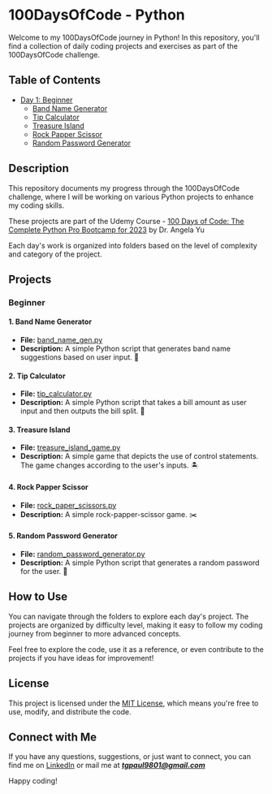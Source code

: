 # 100DaysOfCode - Python

Welcome to my 100DaysOfCode journey in Python! In this repository, you'll find a collection of daily coding projects and exercises as part of the 100DaysOfCode challenge.

## Table of Contents

- [Day 1: Beginner](Daily%20Projects/Beginner)
  - [Band Name Generator](Daily%20Projects/Beginner/band_name_gen.py)
  - [Tip Calculator](Daily%20Projects/Beginner/tip_calculator.py)
  - [Treasure Island](Daily%20Projects/Beginner/treasure_island_game.py)
  - [Rock Papper Scissor](Daily%20Projects/Beginner/rock_paper_scissors.py)
  - [Random Password Generator](Daily%20Projects/Beginner/random_password_generator.py)

## Description

This repository documents my progress through the 100DaysOfCode challenge, where I will be working on various Python projects to enhance my coding skills.

These projects are part of the Udemy Course -
[100 Days of Code: The Complete Python Pro Bootcamp for 2023](https://www.udemy.com/course/100-days-of-code/) by Dr. Angela Yu

Each day's work is organized into folders based on the level of complexity and category of the project.

## Projects

### Beginner

#### 1. Band Name Generator

- **File:** [band_name_gen.py](Daily%20Projects/Beginner/band_name_gen.py)
- **Description:** A simple Python script that generates band name suggestions based on user input. 🎼
  
#### 2. Tip Calculator
- **File:** [tip_calculator.py](Daily%20Projects/Beginner/tip_calculator.py)
- **Description:** A simple Python script that takes a bill amount as user input and then outputs the bill split. 💸

#### 3. Treasure Island
- **File:** [treasure_island_game.py](Daily%20Projects/Beginner/treasure_island_game.py)
- **Description:** A simple game that depicts the use of control statements. The game changes according to the user's inputs. 🏝️

#### 4. Rock Papper Scissor
- **File:** [rock_paper_scissors.py](Daily%20Projects/Beginner/rock_paper_scissors.py)
- **Description:** A simple rock-papper-scissor game. ✂️

#### 5. Random Password Generator
- **File:** [random_password_generator.py](Daily%20Projects/Beginner/random_password_generator.py)
- **Description:** A simple Python script that generates a random password for the user. 🔑

## How to Use

You can navigate through the folders to explore each day's project. The projects are organized by difficulty level, making it easy to follow my coding journey from beginner to more advanced concepts.

Feel free to explore the code, use it as a reference, or even contribute to the projects if you have ideas for improvement!

## License

This project is licensed under the [MIT License](https://www.youtube.com/watch?v=dQw4w9WgXcQ), which means you're free to use, modify, and distribute the code.

## Connect with Me

If you have any questions, suggestions, or just want to connect, you can find me on [LinkedIn](https://twitter.com/yourusername) or mail me at ***tgpaul9801@gmail.com***

Happy coding!
